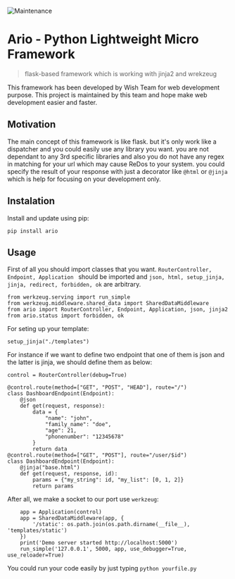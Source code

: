 ![Maintenance](https://img.shields.io/badge/Maintained%3F-yes-green.svg)
# Ario - Python Lightweight Micro Framework
 > flask-based framework which is working with jinja2 and wrekzeug

This framework has been developed by Wish Team for web development purpose. This project is maintained by this team and hope make web development easier and faster.

## Motivation

The main concept of this framework is like flask. but it's only work like a dispatcher and you could easily use any library you want. you are not dependant to any 3rd specific libraries and also you do not have any regex in matching for your url which may cause ReDos to your system. you could specify the result of your response with just a decorator like ```@html``` or ```@jinja``` which is help for focusing on your development only.

## Instalation
Install and update using pip:

```
pip install ario
```

## Usage
First of all you should import classes that you want. ```RouterController, Endpoint, Application ``` should be imported and ```json, html, setup_jinja, jinja, redirect, forbidden, ok``` are arbitrary. 

```
from werkzeug.serving import run_simple
from werkzeug.middleware.shared_data import SharedDataMiddleware
from ario import RouterController, Endpoint, Application, json, jinja2
from ario.status import forbidden, ok

```
For seting up your template:
```
setup_jinja("./templates")
```
For instance if we want to define two endpoint that one of them is json and the latter is jinja, we should define them as below:
```
control = RouterController(debug=True)

@control.route(method=["GET", "POST", "HEAD"], route="/")
class DashboardEndpoint(Endpoint):
    @json
    def get(request, response):
        data = {
            "name": "john",
            "family_name": "doe",
            "age": 21,
            "phonenumber": "12345678"
        }
        return data
@control.route(method=["GET", "POST"], route="/user/$id")
class DashboardEndpoint(Endpoint):
    @jinja("base.html")
    def get(request, response, id):
        params = {"my_string": id, "my_list": [0, 1, 2]}
        return params
```
After all, we make a socket to our port use ```werkzeug```:
```if __name__ == '__main__':
    app = Application(control)
    app = SharedDataMiddleware(app, {
        '/static': os.path.join(os.path.dirname(__file__), 'templates/static')
    })
    print('Demo server started http://localhost:5000')
    run_simple('127.0.0.1', 5000, app, use_debugger=True, use_reloader=True)
```
You could run your code easily by just typing ```python yourfile.py```

